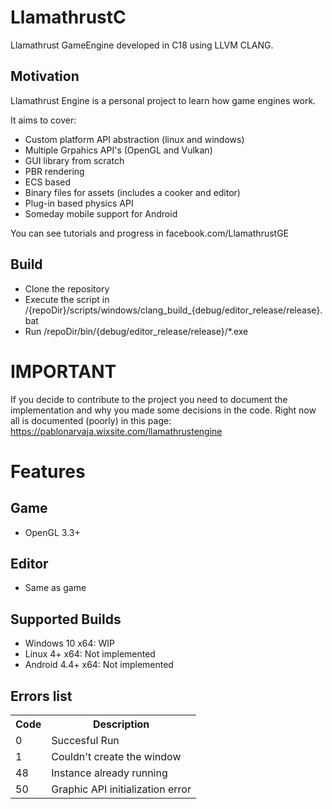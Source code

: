 # LlamathrustC
Llamathrust GameEngine developed in C18 using LLVM CLANG.

## Motivation
Llamathrust Engine is a personal project to learn how game engines work.

It aims to cover:
- Custom platform API abstraction (linux and windows)
- Multiple Grpahics API's (OpenGL and Vulkan)
- GUI library from scratch
- PBR rendering
- ECS based
- Binary files for assets (includes a cooker and editor)
- Plug-in based physics API
- Someday mobile support for Android

You can see tutorials and progress in facebook.com/LlamathrustGE

## Build
- Clone the repository
- Execute the script in /{repoDir}/scripts/windows/clang_build_{debug/editor_release/release}.bat
- Run /repoDir/bin/{debug/editor_release/release}/*.exe

# IMPORTANT
If you decide to contribute to the project you need to document
the implementation and why you made some decisions in the code.
Right now all is documented (poorly) in this page:
https://pablonarvaja.wixsite.com/llamathrustengine

# Features
## Game
- OpenGL 3.3+

## Editor
- Same as game

## Supported Builds
- Windows 10 x64: WIP
- Linux 4+ x64: Not implemented
- Android 4.4+ x64: Not implemented

## Errors list
<table>
  <tr>
    <th>Code</th>
    <th>Description</th>
  </tr>
  <tr>
    <td>0</td>
    <td>Succesful Run</td>
  </tr>
  <tr>
    <td>1</td>
    <td>Couldn't create the window</td>
  </tr>
  <tr>
    <td>48</td>
    <td>Instance already running</td>
  </tr>
  <tr>
    <td>50</td>
    <td>Graphic API initialization error</td>
  </tr>
</table>
